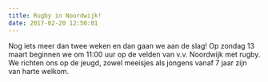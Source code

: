 ```yaml
---
title: Rugby in Noordwijk!
date: 2017-02-20 12:50:01
---
```


Nog iets meer dan twee weken en dan gaan we aan de slag!
Op zondag 13 maart beginnen we om 11:00 uur op de velden van v.v. Noordwijk met rugby. We richten ons op de jeugd, zowel meeisjes als jongens vanaf 7 jaar zijn van harte welkom. 